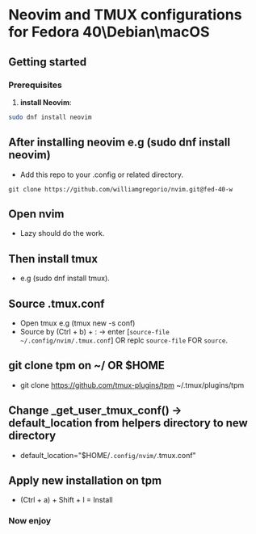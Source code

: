 # Neovim and TMUX configurations for Fedora 40\Debian\macOS

## Getting started 

### Prerequisites
1. **install Neovim**:
```bash
sudo dnf install neovim
```
## After installing neovim e.g (sudo dnf install neovim)
- Add this repo to your .config or related directory.

`git clone https://github.com/williamgregorio/nvim.git@fed-40-w`

## Open nvim
- Lazy should do the work.

## Then install tmux
- e.g (sudo dnf install tmux).

## Source .tmux.conf
- Open tmux e.g (tmux new -s conf) 
- Source by (Ctrl + b) + : -> enter [`source-file ~/.config/nvim/.tmux.conf`] OR replc `source-file` FOR `source`.

## git clone tpm on ~/ OR $HOME
- git clone https://github.com/tmux-plugins/tpm ~/.tmux/plugins/tpm

## Change _get_user_tmux_conf() -> default_location from helpers directory to new directory
- default_location="$HOME/`.config/nvim/`.tmux.conf"

## Apply new installation on tpm
- (Ctrl + a) + Shift + I = Install

### Now enjoy
